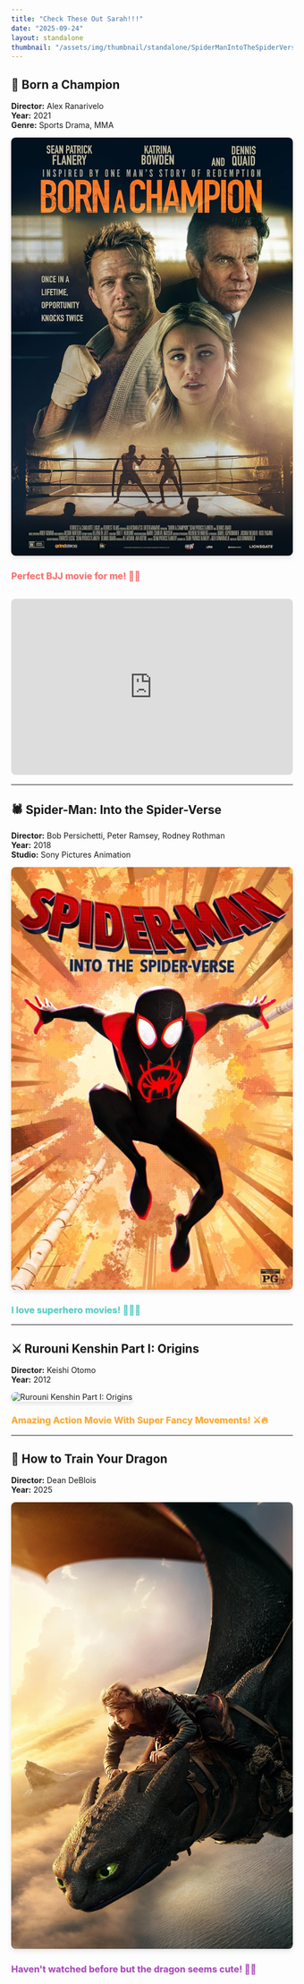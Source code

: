```yaml
---
title: "Check These Out Sarah!!!"
date: "2025-09-24"
layout: standalone
thumbnail: "/assets/img/thumbnail/standalone/SpiderManIntoTheSpiderVerse.jpg"
---
```



## 🥋 Born a Champion

**Director:** Alex Ranarivelo  
**Year:** 2021  
**Genre:** Sports Drama, MMA  

<img src="/assets/img/thumbnail/standalone/BornAChampion.jpg" style="max-width: 100%; height: auto; border-radius: 8px; box-shadow: 0 4px 8px rgba(0,0,0,0.1);" alt="Born a Champion">

<h3 style="color: #ff6b6b; font-weight: bold; text-shadow: 1px 1px 2px rgba(0,0,0,0.1);">Perfect BJJ movie for me! 🥋🔥</h3>

<iframe src="https://www.youtube.com/embed/CqXcwOHVUBI" scrolling="no" border="0" frameborder="no" framespacing="0" allowfullscreen="true" height="315" width="100%" style="max-width: 560px; border-radius: 8px; margin-top: 15px;"></iframe>

---

## 🕷️ Spider-Man: Into the Spider-Verse

**Director:** Bob Persichetti, Peter Ramsey, Rodney Rothman  
**Year:** 2018  
**Studio:** Sony Pictures Animation  

<img src="/assets/img/thumbnail/standalone/SpiderManIntoTheSpiderVerse.jpg" style="max-width: 100%; height: auto; border-radius: 8px; box-shadow: 0 4px 8px rgba(0,0,0,0.1);" alt="Spider-Man: Into the Spider-Verse">

<h3 style="color: #4ecdc4; font-weight: bold; text-shadow: 1px 1px 2px rgba(0,0,0,0.1);">I love superhero movies! 🦸‍♂️💥</h3>

---

## ⚔️ Rurouni Kenshin Part I: Origins

**Director:** Keishi Otomo  
**Year:** 2012  

<img src="/assets/img/thumbnail/standalone/RurouniKenshinOrigins.jpg" style="max-width: 100%; height: auto; border-radius: 8px; box-shadow: 0 4px 8px rgba(0,0,0,0.1);" alt="Rurouni Kenshin Part I: Origins">

<h3 style="color: #ffa726; font-weight: bold; text-shadow: 1px 1px 2px rgba(0,0,0,0.1);">Amazing Action Movie With Super Fancy Movements! ⚔️🔥</h3>

---

## 🐉 How to Train Your Dragon

**Director:** Dean DeBlois  
**Year:** 2025  

<img src="/assets/img/thumbnail/standalone/HowToTrainYourDragon.jpg" style="max-width: 100%; height: auto; border-radius: 8px; box-shadow: 0 4px 8px rgba(0,0,0,0.1);" alt="How to Train Your Dragon">

<h3 style="color: #ab47bc; font-weight: bold; text-shadow: 1px 1px 2px rgba(0,0,0,0.1);">Haven't watched before but the dragon seems cute! 🐲💕</h3>